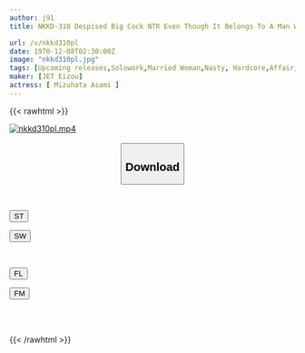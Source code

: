 ```yaml
---
author: j91
title: NKKD-310 Despised Big Cock NTR Even Though It Belongs To A Man Who Despises Him So Much... His Thick, Hard, Squid-smelling Big Dick Is Too Much Of A Blow... Asami Mizubata

url: /v/nkkd310pl
date: 1970-12-08T02:30:00Z
image: "nkkd310pl.jpg"
tags: [Upcoming releases,Solowork,Married Woman,Nasty, Hardcore,Affair,Cuckold,Huge Cock	 ]
maker: [JET Eizou]
actress: [ Mizuhata Asami ]
---
```



{{< rawhtml >}}

<div class="video" data-videoid="pending_link.html">
    <a href="javascript:;">
        <img src="/v/nkkd310pl/nkkd310pl.jpg" width="WIDTH" height="HEIGHT" alt="nkkd310pl.mp4" loading="lazy">
    </a>
</div>

<script type="text/javascript" src="https://j91.asia/asset/on-demand-pend.js"></script>

<br>
  <link rel="stylesheet" href="https://j91.asia/asset/bs5.css">
  
  <center>
  <button class="btn btn-primary" type="button" data-bs-toggle="collapse" data-bs-target=".multi-collapse" aria-expanded="false" aria-controls="multiCollapseExample1 multiCollapseExample2"><h2>Download</h2></button></center>
</p>
<div class="row">
  <div class="col">
    <div class="collapse multi-collapse" id="multiCollapseExample1">
      <div class="card card-body">
	      	      <br>
<div class="buttons">  
<p><a href="https://j91.asia/pending_link.html" target="_blank"><button class="btn-hover color-3"><i class="fa fa-download"></i> ST</button></a></p>
<p><a href="https://j91.asia/pending_link.html" target="_blank"><button class="btn-hover color-2"><i class="fa fa-download"></i> SW</button></a></p></div>
    </div>
  </div>
</div>
  <div class="col">
    <div class="collapse multi-collapse" id="multiCollapseExample2">
      <div class="card card-body">
	      <br>
<div class="buttons">
<p><a href="https://j91.asia/pending_link.html" target="_blank"><button class="btn-hover color-9"><i class="fa fa-download"></i> FL</button></a></p>
<p><a href="https://j91.asia/pending_link.html" target="_blank"><button class="btn-hover color-8"><i class="fa fa-download"></i> FM</button></a></p></div>
<br><br>
      </div>
    </div>
  </div>
</div>

{{< /rawhtml >}}